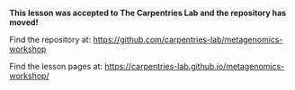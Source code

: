 **This lesson was accepted to The Carpentries Lab and the repository has moved!**

Find the repository at: https://github.com/carpentries-lab/metagenomics-workshop

Find the lesson pages at: https://carpentries-lab.github.io/metagenomics-workshop/

